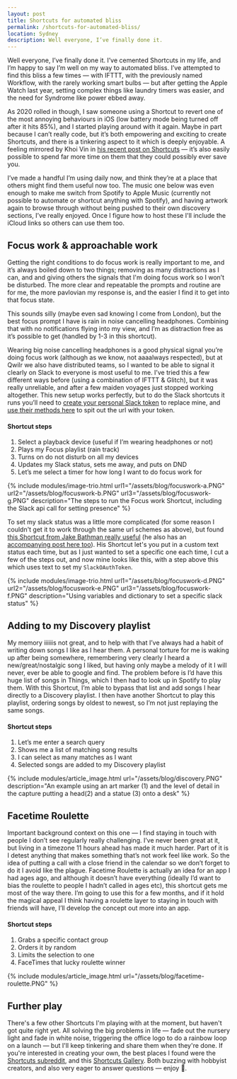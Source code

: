 ```yaml
---
layout: post
title: Shortcuts for automated bliss
permalink: /shortcuts-for-automated-bliss/
location: Sydney
description: Well everyone, I’ve finally done it.
---
```



Well everyone, I’ve finally done it. I’ve cemented Shortcuts in my life, and I’m happy to say I’m well on my way to automated bliss. I’ve attempted to find this bliss a few times — with IFTTT, with the previously named Workflow, with the rarely working smart bulbs — but after getting the Apple Watch last year, setting complex things like laundry timers was easier, and the need for Syndrome like power ebbed away.

As 2020 rolled in though, I saw someone using a Shortcut to revert one of the most annoying behaviours in iOS (low battery mode being turned off after it hits 85%), and I started playing around with it again. Maybe in part because I can’t really code, but it’s both empowering and exciting to create Shortcuts, and there is a tinkering aspect to it which is deeply enjoyable. A feeling mirrored by Khoi Vin in [his recent post on Shortcuts](https://www.subtraction.com/2019/12/04/shortcuts-and-screenshots-on-ios/) — it’s also easily possible to spend far more time on them that they could possibly ever save you.

I’ve made a handful I’m using daily now, and think they’re at a place that others might find them useful now too. The music one below was even enough to make me switch from Spotify to Apple Music (currently not possible to automate or shortcut anything with Spotify), and having artwork again to browse through without being pushed to their own discovery sections, I’ve really enjoyed. Once I figure how to host these I'll include the iCloud links so others can use them too.


## Focus work & approachable work

Getting the right conditions to do focus work is really important to me, and it’s always boiled down to two things; removing as many distractions as I can, and and giving others the signals that I'm doing focus work so I won’t be disturbed. The more clear and repeatable the prompts and routine are for me, the more pavlovian my response is, and the easier I find it to get into that focus state.

This sounds silly (maybe even sad knowing I come from London), but the best focus prompt I have is rain in noise cancelling headphones. Combining that with no notifications flying into my view, and I’m as distraction free as it’s possible to get (handled by 1-3 in this shortcut).  

Wearing big noise cancelling headphones is a good physical signal you’re doing focus work (although as we know, not aaaalways respected), but at Qwilr we also have distributed teams, so I wanted to be able to signal it clearly on Slack to everyone is most useful to me. I’ve tried this a few different ways before (using a combination of IFTTT & Glitch), but it was really unreliable, and after a few maiden voyages just stopped working altogether. This new setup works perfectly, but to do the Slack shortcuts it runs you’ll need to [create your personal Slack token](https://api.slack.com/custom-integrations/legacy-tokens) to replace mine, and [use their methods here](https://api.slack.com/methods/users.profile.set/test) to spit out the url with your token.

#### Shortcut steps
1. Select a playback device (useful if I’m wearing headphones or not)
2. Plays my Focus playlist (rain track)
3. Turns on do not disturb on all my devices
4. Updates my Slack status, sets me away, and puts on DND
5. Let’s me select a timer for how long I want to do focus work for

{% include modules/image-trio.html url1="/assets/blog/focuswork-a.PNG" url2="/assets/blog/focuswork-b.PNG" url3="/assets/blog/focuswork-g.PNG" description="The steps to run the Focus work Shortcut, including the Slack api call for setting presence" %}

To set my slack status was a little more complicated (for some reason I couldn't get it to work through the same url schemes as above), but found [this Shortcut from Jake Bathman really useful](https://routinehub.co/shortcut/2443) (he also has an [accompanying post here too](https://medium.com/@jakebathman/setting-up-a-slack-app-for-use-with-ios-shortcuts-e8e16b15d0f3)). His Shortcut let's you put in a custom text status each time, but as I just wanted to set a specific one each time, I cut a few of the steps out, and now mine looks like this, with a step above this which uses text to set my `SlackOAuthToken`.

{% include modules/image-trio.html url1="/assets/blog/focuswork-d.PNG" url2="/assets/blog/focuswork-e.PNG" url3="/assets/blog/focuswork-f.PNG" description="Using variables and dictionary to set a specific slack status" %}

## Adding to my Discovery playlist

My memory iiiiiis not great, and to help with that I’ve always had a habit of writing down songs I like as I hear them. A personal torture for me is waking up after being somewhere, remembering very clearly I heard a new/great/nostalgic song I liked, but having only maybe a melody of it I will never, ever be able to google and find. The problem before is I’d have this huge list of songs in Things, which I then had to look up in Spotify to play them. With this Shortcut, I’m able to bypass that list and add songs I hear directly to a Discovery playlist. I then have another Shortcut to play this playlist, ordering songs by oldest to newest, so I’m not just replaying the same songs.

#### Shortcut steps
1. Let’s me enter a search query
2. Shows me a list of matching song results
3. I can select as many matches as I want
4. Selected songs are added to my Discovery playlist

{% include modules/article_image.html url="/assets/blog/discovery.PNG" description="An example using an art marker (1) and the level of detail in the capture putting a head(2) and a statue (3) onto a desk" %}

## Facetime Roulette

Important background context on this one — I find staying in touch with people I don’t see regularly really challenging. I’ve never been great at it, but living in a timezone 11 hours ahead has made it much harder. Part of it is I detest anything that makes something that’s not work feel like work. So the idea of putting a call with a close friend in the calendar so we don’t forget to do it I avoid like the plague. Facetime Roulette is actually an idea for an app I had ages ago, and although it doesn’t have everything (ideally I’d want to bias the roulette to people I hadn’t called in ages etc), this shortcut gets me most of the way there. I’m going to use this for a few months, and if it hold the magical appeal I think having a roulette layer to staying in touch with friends will have, I’ll develop the concept out more into an app.

#### Shortcut steps
1. Grabs a specific contact group
2. Orders it by random
3. Limits the selection to one
4. FaceTimes that lucky roulette winner

{% include modules/article_image.html url="/assets/blog/facetime-roulette.PNG" %}

## Further play
There's a few other Shortcuts I'm playing with at the moment, but haven't got quite right yet. All solving the big problems in life — fade out the nursery light and fade in white noise, triggering the office logo to do a rainbow loop on a launch — but I'll keep tinkering and share them when they're done. If you're interested in creating your own, the best places I found were the [Shortcuts subreddit](https://www.reddit.com/r/shortcuts/), and this [Shortcuts Gallery](https://shortcutsgallery.com). Both buzzing with hobbyist creators, and also very eager to answer questions — enjoy 🙂.
